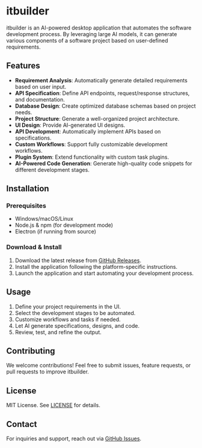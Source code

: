 # itbuilder

itbuilder is an AI-powered desktop application that automates the software development process. By leveraging large AI models, it can generate various components of a software project based on user-defined requirements.

## Features
- **Requirement Analysis**: Automatically generate detailed requirements based on user input.
- **API Specification**: Define API endpoints, request/response structures, and documentation.
- **Database Design**: Create optimized database schemas based on project needs.
- **Project Structure**: Generate a well-organized project architecture.
- **UI Design**: Provide AI-generated UI designs.
- **API Development**: Automatically implement APIs based on specifications.
- **Custom Workflows**: Support fully customizable development workflows.
- **Plugin System**: Extend functionality with custom task plugins.
- **AI-Powered Code Generation**: Generate high-quality code snippets for different development stages.

## Installation

### Prerequisites
- Windows/macOS/Linux
- Node.js & npm (for development mode)
- Electron (if running from source)

### Download & Install
1. Download the latest release from [GitHub Releases](https://github.com/your-repo/itbuilder/releases).
2. Install the application following the platform-specific instructions.
3. Launch the application and start automating your development process.

## Usage
1. Define your project requirements in the UI.
2. Select the development stages to be automated.
3. Customize workflows and tasks if needed.
4. Let AI generate specifications, designs, and code.
5. Review, test, and refine the output.

## Contributing
We welcome contributions! Feel free to submit issues, feature requests, or pull requests to improve itbuilder.

## License
MIT License. See [LICENSE](LICENSE) for details.

## Contact
For inquiries and support, reach out via [GitHub Issues](https://github.com/your-repo/itbuilder/issues).

